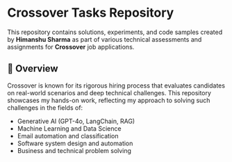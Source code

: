 # Crossover Tasks Repository

This repository contains solutions, experiments, and code samples created by **Himanshu Sharma** as part of various technical assessments and assignments for **Crossover** job applications.

## 📌 Overview

Crossover is known for its rigorous hiring process that evaluates candidates on real-world scenarios and deep technical challenges. This repository showcases my hands-on work, reflecting my approach to solving such challenges in the fields of:

- Generative AI (GPT-4o, LangChain, RAG)
- Machine Learning and Data Science
- Email automation and classification
- Software system design and automation
- Business and technical problem solving
